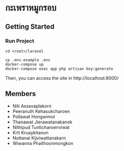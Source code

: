# กะเพราหมูกรอบ

## Getting Started

### Run Project

```shell
cd <root>/laravel

cp .env.example .env
docker-compose up
docker-compose exec app php artisan key:generate
```

Then, you can access the site in http://localhost:8000/

## Members

* Niti Assavaplakorn
* Peeranuth Kehasukcharoen
* Pollawat Hongwimol
* Thanawat Jierawatanakanok
* Nithipud Tunticharoenviwat
* Krit Kruaykitanon
* Nuttanai Kijviwattanakarn
* Wiwanna Phaithoonmongkon
